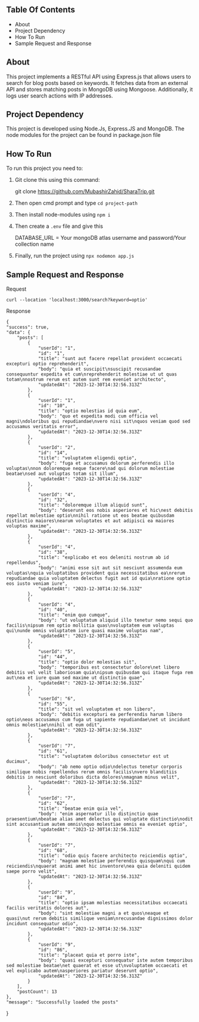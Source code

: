 

## Table Of Contents


 

 - About   
 - Project Dependency  
 - How To Run    
 - Sample Request and Response


 
 

## About

This project implements a RESTful API using Express.js that allows users to search for blog posts based on keywords. It fetches data from an external API and stores matching posts in MongoDB using Mongoose. Additionally, it logs user search actions with IP addresses.
 

## Project Dependency

 This project is developed using Node.Js, Express.JS and MongoDB. The node modules for the project can be found in package.json file
 

 

## How To Run

 
To run this project you need to:
1. Git clone this using this command:
	

    git clone https://github.com/MubashirZahid/SharaTrip.git

 
2. Then open cmd prompt and type  `cd project-path`
3. Then install node-modules using `npm i`
4. Then create a `.env`  file and give this

	

    DATABASE_URL = Your mongoDB atlas username and password/Your collection name
	

   
	
6. Finally, run the project using `npx nodemon app.js` 
	
 

## Sample Request and Response

Request

    curl --location 'localhost:3000/search?keyword=optio'

Response

    {
    "success": true,
    "data": {
        "posts": [
            {
                "userId": "1",
                "id": "1",
                "title": "sunt aut facere repellat provident occaecati excepturi optio reprehenderit",
                "body": "quia et suscipit\nsuscipit recusandae consequuntur expedita et cum\nreprehenderit molestiae ut ut quas totam\nnostrum rerum est autem sunt rem eveniet architecto",
                "updatedAt": "2023-12-30T14:32:56.313Z"
            },
            {
                "userId": "1",
                "id": "10",
                "title": "optio molestias id quia eum",
                "body": "quo et expedita modi cum officia vel magni\ndoloribus qui repudiandae\nvero nisi sit\nquos veniam quod sed accusamus veritatis error",
                "updatedAt": "2023-12-30T14:32:56.313Z"
            },
            {
                "userId": "2",
                "id": "14",
                "title": "voluptatem eligendi optio",
                "body": "fuga et accusamus dolorum perferendis illo voluptas\nnon doloremque neque facere\nad qui dolorum molestiae beatae\nsed aut voluptas totam sit illum",
                "updatedAt": "2023-12-30T14:32:56.313Z"
            },
            {
                "userId": "4",
                "id": "32",
                "title": "doloremque illum aliquid sunt",
                "body": "deserunt eos nobis asperiores et hic\nest debitis repellat molestiae optio\nnihil ratione ut eos beatae quibusdam distinctio maiores\nearum voluptates et aut adipisci ea maiores voluptas maxime",
                "updatedAt": "2023-12-30T14:32:56.313Z"
            },
            {
                "userId": "4",
                "id": "38",
                "title": "explicabo et eos deleniti nostrum ab id repellendus",
                "body": "animi esse sit aut sit nesciunt assumenda eum voluptas\nquia voluptatibus provident quia necessitatibus ea\nrerum repudiandae quia voluptatem delectus fugit aut id quia\nratione optio eos iusto veniam iure",
                "updatedAt": "2023-12-30T14:32:56.313Z"
            },
            {
                "userId": "4",
                "id": "40",
                "title": "enim quo cumque",
                "body": "ut voluptatum aliquid illo tenetur nemo sequi quo facilis\nipsum rem optio mollitia quas\nvoluptatem eum voluptas qui\nunde omnis voluptatem iure quasi maxime voluptas nam",
                "updatedAt": "2023-12-30T14:32:56.313Z"
            },
            {
                "userId": "5",
                "id": "44",
                "title": "optio dolor molestias sit",
                "body": "temporibus est consectetur dolore\net libero debitis vel velit laboriosam quia\nipsum quibusdam qui itaque fuga rem aut\nea et iure quam sed maxime ut distinctio quae",
                "updatedAt": "2023-12-30T14:32:56.313Z"
            },
            {
                "userId": "6",
                "id": "55",
                "title": "sit vel voluptatem et non libero",
                "body": "debitis excepturi ea perferendis harum libero optio\neos accusamus cum fuga ut sapiente repudiandae\net ut incidunt omnis molestiae\nnihil ut eum odit",
                "updatedAt": "2023-12-30T14:32:56.313Z"
            },
            {
                "userId": "7",
                "id": "61",
                "title": "voluptatem doloribus consectetur est ut ducimus",
                "body": "ab nemo optio odio\ndelectus tenetur corporis similique nobis repellendus rerum omnis facilis\nvero blanditiis debitis in nesciunt doloribus dicta dolores\nmagnam minus velit",
                "updatedAt": "2023-12-30T14:32:56.313Z"
            },
            {
                "userId": "7",
                "id": "62",
                "title": "beatae enim quia vel",
                "body": "enim aspernatur illo distinctio quae praesentium\nbeatae alias amet delectus qui voluptate distinctio\nodit sint accusantium autem omnis\nquo molestiae omnis ea eveniet optio",
                "updatedAt": "2023-12-30T14:32:56.313Z"
            },
            {
                "userId": "7",
                "id": "68",
                "title": "odio quis facere architecto reiciendis optio",
                "body": "magnam molestiae perferendis quisquam\nqui cum reiciendis\nquaerat animi amet hic inventore\nea quia deleniti quidem saepe porro velit",
                "updatedAt": "2023-12-30T14:32:56.313Z"
            },
            {
                "userId": "9",
                "id": "84",
                "title": "optio ipsam molestias necessitatibus occaecati facilis veritatis dolores aut",
                "body": "sint molestiae magni a et quos\neaque et quasi\nut rerum debitis similique veniam\nrecusandae dignissimos dolor incidunt consequatur odio",
                "updatedAt": "2023-12-30T14:32:56.313Z"
            },
            {
                "userId": "9",
                "id": "86",
                "title": "placeat quia et porro iste",
                "body": "quasi excepturi consequatur iste autem temporibus sed molestiae beatae\net quaerat et esse ut\nvoluptatem occaecati et vel explicabo autem\nasperiores pariatur deserunt optio",
                "updatedAt": "2023-12-30T14:32:56.313Z"
            }
        ],
        "postCount": 13
    },
    "message": "Successfully loaded the posts"
}
